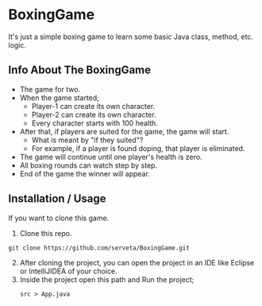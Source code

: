 # BoxingGame
It's just a simple boxing game to learn some basic Java class, method, etc. logic.

## Info About The BoxingGame
* The game for two.
* When the game started;
    * Player-1 can create its own character.
    * Player-2 can create its own character.
    * Every character starts with 100 health.
* After that, if players are suited for the game, the game will start.
    * What is meant by "if they suited"?
    * For example, if a player is found doping, that player is eliminated.
* The game will continue until one player's health is zero.
* All boxing rounds can watch step by step.
* End of the game the winner will appear.

## Installation / Usage
If you want to clone this game.
1. Clone this repo.
````
git clone https://github.com/serveta/BoxingGame.git
````
2. After cloning the project, you can open the project in an IDE like Eclipse or IntelliJIDEA of your choice.
3. Inside the project open this path and Run the project;
    ````
    src > App.java
    ````